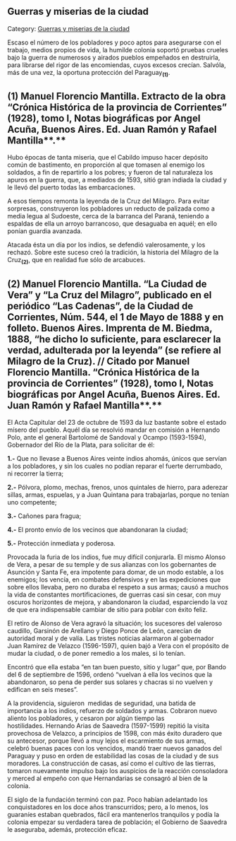 ## Guerras y miserias de la ciudad

Category: [Guerras y miserias de la ciudad](http://descubrircorrientes.com.ar/2012/index.php/1413-historia-desde-el-origen-hasta-1814/corrientes-colonial-primeras-noticias/guerras-y-miserias-de-la-ciudad)

Escaso el número de los pobladores y poco aptos para asegurarse con el trabajo, medios propios de vida, la humilde colonia soportó pruebas crueles bajo la guerra de numerosos y airados pueblos empeñados en destruirla, para librarse del rigor de las encomiendas, cuyos excesos crecían. Salvóla, más de una vez, la oportuna protección del Paraguay<sub><strong>(1)</strong></sub>.

## **(1)** **Manuel Florencio Mantilla. Extracto de la obra “Crónica Histórica de la provincia de Corrientes” (1928), tomo I, Notas biográficas por Angel Acuña, Buenos Aires. Ed. Juan Ramón y Rafael Mantilla****.**

Hubo épocas de tanta miseria, que el Cabildo impuso hacer depósito común de bastimento, en proporción al que tomasen al enemigo los soldados, a fin de repartirlo a los pobres; y fueron de tal naturaleza los apuros en la guerra, que, a mediados de 1593, sitió gran indiada la ciudad y le llevó del puerto todas las embarcaciones.

A esos tiempos remonta la leyenda de la Cruz del Milagro. Para evitar sorpresas, construyeron los pobladores un reducto de palizada como a media legua al Sudoeste, cerca de la barranca del Paraná, teniendo a espaldas de ella un arroyo barrancoso, que desaguaba en aquél; en ello ponían guardia avanzada.

Atacada ésta un día por los indios, se defendió valerosamente, y los rechazó. Sobre este suceso creó la tradición, la historia del Milagro de la Cruz<sub><strong>(2)</strong></sub>, que en realidad fue sólo de arcabuces.

## **(2)** **Manuel Florencio Mantilla. “La Ciudad de Vera” y “La Cruz del Milagro”, publicado en el periódico “Las Cadenas”, de la Ciudad de Corrientes, Núm. 544, el 1 de Mayo de 1888 y en folleto. Buenos Aires. Imprenta de M. Biedma, 1888, “he dicho lo suficiente, para esclarecer la verdad, adulterada por la leyenda” (se refiere al Milagro de la Cruz). // Citado por Manuel Florencio Mantilla. “Crónica Histórica de la provincia de Corrientes” (1928), tomo I, Notas biográficas por Angel Acuña, Buenos Aires. Ed. Juan Ramón y Rafael Mantilla****.**

El Acta Capitular del 23 de octubre de 1593 da luz bastante sobre el estado mísero del pueblo. Aquél día se resolvió mandar en comisión a Hernando Polo, ante el general Bartolomé de Sandoval y Ocampo (1593-1594), Gobernador del Río de la Plata, para solicitar de él:

**1.-** Que no llevase a Buenos Aires veinte indios ahomás, únicos que servían a los pobladores, y sin los cuales no podían reparar el fuerte derrumbado, ni recorrer la tierra;

**2.-** Pólvora, plomo, mechas, frenos, unos quintales de hierro, para aderezar sillas, armas, espuelas, y a Juan Quintana para trabajarlas, porque no tenían uno competente;

**3.-** Cañones para fragua;

**4.-** El pronto envío de los vecinos que abandonaran la ciudad;

**5.-** Protección inmediata y poderosa.

Provocada la furia de los indios, fue muy difícil conjurarla. El mismo Alonso de Vera, a pesar de su temple y de sus alianzas con los gobernantes de Asunción y Santa Fe, era impotente para domar, de un modo estable, a los enemigos; los vencía, en combates defensivos y en las expediciones que sobre ellos llevaba, pero no duraba el respeto a sus armas; causó a muchos la vida de constantes mortificaciones, de guerras casi sin cesar, con muy oscuros horizontes de mejora, y abandonaron la ciudad, esparciendo la voz de que era indispensable cambiar de sitio para poblar con éxito feliz.

El retiro de Alonso de Vera agravó la situación; los sucesores del valeroso caudillo, Garsinón de Arellano y Diego Ponce de León, carecían de autoridad moral y de valía. Las tristes noticias alarmaron al gobernador Juan Ramírez de Velazco (1596-1597), quien bajó a Vera con el propósito de mudar la ciudad, o de poner remedio a los males, si lo tenían.

Encontró que ella estaba “en tan buen puesto, sitio y lugar” que, por Bando del 6 de septiembre de 1596, ordenó “vuelvan á ella los vecinos que la abandonaron, so pena de perder sus solares y chacras si no vuelven y edifican en seis meses”.

A la providencia, siguieron  medidas de seguridad, una batida de importancia a los indios, refuerzo de soldados y armas. Cobraron nuevo aliento los pobladores, y cesaron por algún tiempo las hostilidades. Hernando Arias de Saavedra (1597-1599) repitió la visita provechosa de Velazco, a principios de 1598, con más éxito duradero que su antecesor, porque llevó a muy lejos el escarmiento de sus armas, celebró buenas paces con los vencidos, mandó traer nuevos ganados del Paraguay y puso en orden de estabilidad las cosas de la ciudad y de sus moradores. La construcción de casas, así como el cultivo de las tierras, tomaron nuevamente impulso bajo los auspicios de la reacción consoladora y merced al empeño con que Hernandarias se consagró al bien de la colonia.

El siglo de la fundación terminó con paz. Poco habían adelantado los conquistadores en los doce años transcurridos; pero, a lo menos, los guaraníes estaban quebrados, fácil era mantenerlos tranquilos y podía la colonia empezar su verdadera tarea de población; el Gobierno de Saavedra le aseguraba, además, protección eficaz.